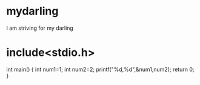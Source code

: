 # mydarling
I am striving for my darling
# include<stdio.h>
int main()
{
   int num1=1;
   int num2=2;
   printf("%d,%d",&num1,num2);
   return 0;
}
